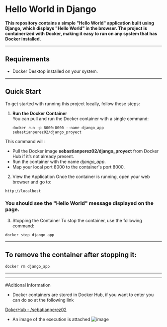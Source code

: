 # Hello World in Django
**This repository contains a simple "Hello World" application built using Django, which displays "Hello World" in the browser. The project is containerized with Docker, making it easy to run on any system that has Docker installed.**

---

## Requirements
- Docker Desktop installed on your system.

---

## Quick Start
To get started with running this project locally, follow these steps:

1. **Run the Docker Container**  
   You can pull and run the Docker container with a single command:

   ~~~
   docker run -p 8000:8000 --name django_app sebastianperez02/django_proyect
   ~~~
This command will:

- Pull the Docker image **sebastianperez02/django_proyect** from Docker Hub if it’s not already present.
- Run the container with the name *django_app*.
- Map your local port 8000 to the container's port 8000.

2. View the Application
Once the container is running, open your web browser and go to:

~~~
http://localhost
~~~
### You should see the "Hello World" message displayed on the page.

3. Stopping the Container
To stop the container, use the following command:

~~~
docker stop django_app
~~~
---
## To remove the container after stopping it:

~~~
docker rm django_app
~~~
---
---
#Aditional Information
   - Docker containers are stored in Docker Hub, if you want to enter you can do so at the following link
     
[DokerHub - /sebatianperez02](https://hub.docker.com/?_gl=1*1fklqy0*_gcl_au*MTQxMTU2MzM4LjE3MzExMjY0Mjc.*_ga*NzMzMTc2MDUuMTcyMjMwODM5Mg..*_ga_XJWPQMJYHQ*MTczMTI5MTE1OC4xMC4xLjE3MzEyOTE0OTYuNDUuMC4w)


   - An image of the execution is attached
![image](https://github.com/user-attachments/assets/2a129a18-29d9-453e-84dc-967aef4d8b40)

     
